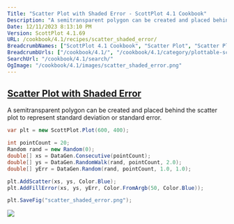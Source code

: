 ```yaml
---
Title: "Scatter Plot with Shaded Error - ScottPlot 4.1 Cookbook"
Description: "A semitransparent polygon can be created and placed behind the scatter plot to represent standard deviation or standard error."
Date: 12/11/2023 8:13:10 PM
Version: ScottPlot 4.1.69
URL: /cookbook/4.1/recipes/scatter_shaded_error/
BreadcrumbNames: ["ScottPlot 4.1 Cookbook", "Scatter Plot", "Scatter Plot with Shaded Error"]
BreadcrumbUrls: ["/cookbook/4.1/", "/cookbook/4.1/category/plottable-scatter-plot", "/cookbook/4.1/recipes/scatter_shaded_error/"]
SearchUrl: "/cookbook/4.1/search/"
OgImage: "/cookbook/4.1/images/scatter_shaded_error.png"
---
```


<h2><a id='scatter-plot-with-shaded-error' href='/cookbook/4.1/recipes/scatter_shaded_error/'>Scatter Plot with Shaded Error</a></h2>

A semitransparent polygon can be created and placed behind the scatter plot to represent standard deviation or standard error.

```cs
var plt = new ScottPlot.Plot(600, 400);

int pointCount = 20;
Random rand = new Random(0);
double[] xs = DataGen.Consecutive(pointCount);
double[] ys = DataGen.RandomWalk(rand, pointCount, 2.0);
double[] yErr = DataGen.Random(rand, pointCount, 1.0, 1.0);

plt.AddScatter(xs, ys, Color.Blue);
plt.AddFillError(xs, ys, yErr, Color.FromArgb(50, Color.Blue));

plt.SaveFig("scatter_shaded_error.png");
```

<img src='../../images/scatter_shaded_error.png' class='d-block mx-auto my-5' />


